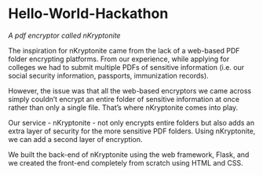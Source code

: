 # Hello-World-Hackathon
*A pdf encryptor called nKryptonite*

The inspiration for nKryptonite came from the lack of a web-based PDF folder encrypting platforms. From our experience, while applying for colleges we had to submit multiple PDFs of sensitive information (i.e. our social security information, passports, immunization records).

However, the issue was that all the web-based encryptors we came across simply couldn’t encrypt an entire folder of sensitive information at once rather than only a single file. That’s where nKryptonite comes into play. 

Our service - nKryptonite - not only encrypts entire folders but also adds an extra layer of security for the more sensitive PDF folders. Using nKryptonite, we can add a second layer of encryption. 

We built the back-end of nKryptonite using the web framework, Flask, and we created the front-end completely from scratch using HTML and CSS.


